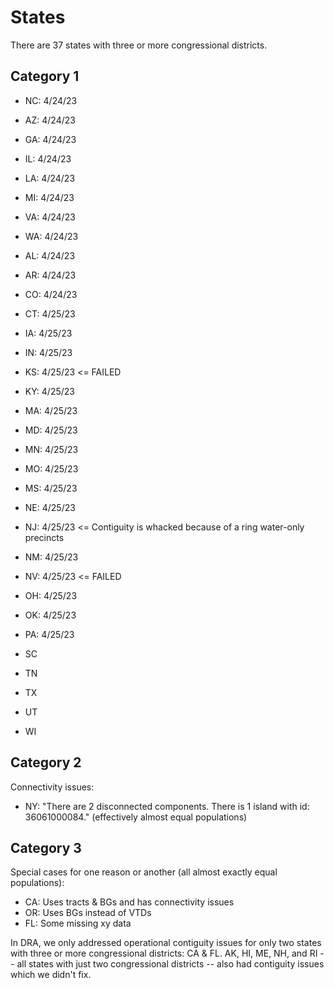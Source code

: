 # States

There are 37 states with three or more congressional districts.

## Category 1

- NC: 4/24/23
- AZ: 4/24/23
- GA: 4/24/23
- IL: 4/24/23
- LA: 4/24/23
- MI: 4/24/23
- VA: 4/24/23
- WA: 4/24/23

- AL: 4/24/23
- AR: 4/24/23
- CO: 4/24/23

- CT: 4/25/23
- IA: 4/25/23
- IN: 4/25/23
- KS: 4/25/23 <= FAILED
- KY: 4/25/23
- MA: 4/25/23
- MD: 4/25/23
- MN: 4/25/23
- MO: 4/25/23
- MS: 4/25/23
- NE: 4/25/23

- NJ: 4/25/23 <= Contiguity is whacked because of a ring water-only precincts
- NM: 4/25/23
- NV: 4/25/23 <= FAILED
- OH: 4/25/23
- OK: 4/25/23
- PA: 4/25/23
- SC
- TN
- TX
- UT
- WI

## Category 2

Connectivity issues:

- NY: "There are 2 disconnected components. There is 1 island with id: 36061000084." (effectively almost equal populations)

## Category 3

Special cases for one reason or another (all almost exactly equal populations):

- CA: Uses tracts & BGs and has connectivity issues
- OR: Uses BGs instead of VTDs
- FL: Some missing xy data

In DRA, we only addressed operational contiguity issues for only two states with three or more congressional districts: CA & FL.
AK, HI, ME, NH, and RI -- all states with just two congressional districts -- also had contiguity issues which we didn't fix.
